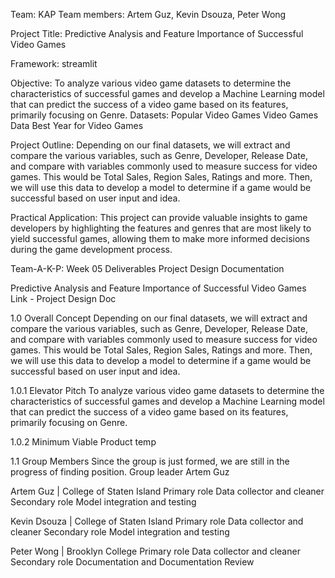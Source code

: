 Team: KAP
Team members: Artem Guz, Kevin Dsouza, Peter Wong

Project Title:
Predictive Analysis and Feature Importance of Successful Video Games

Framework: streamlit


Objective:
To analyze various video game datasets to determine the characteristics of successful games and develop a Machine Learning model that can predict the success of a video game based on its features, primarily focusing on Genre.
Datasets:
Popular Video Games
Video Games Data
Best Year for Video Games


Project Outline:
Depending on our final datasets, we will extract and compare the various variables, such as Genre, Developer, Release Date, and compare with variables commonly used to measure success for video games. This would be Total Sales, Region Sales, Ratings and more. Then, we will use this data to develop a model to determine if a game would be successful based on user input and idea.

Practical Application:
This project can provide valuable insights to game developers by highlighting the features and genres that are most likely to yield successful games, allowing them to make more informed decisions during the game development process.

Team-A-K-P: Week 05 Deliverables
Project Design Documentation

Predictive Analysis and Feature Importance of Successful Video Games
Link - Project Design Doc



1.0 Overall Concept
Depending on our final datasets, we will extract and compare the various variables, such as Genre, Developer, Release Date, and compare with variables commonly used to measure success for video games. This would be Total Sales, Region Sales, Ratings and more. Then, we will use this data to develop a model to determine if a game would be successful based on user input and idea.

1.0.1 Elevator Pitch
To analyze various video game datasets to determine the characteristics of successful games and develop a Machine Learning model that can predict the success of a video game based on its features, primarily focusing on Genre.

1.0.2 Minimum Viable Product
temp





1.1 Group Members
Since the group is just formed, we are still in the progress of finding position. 
Group leader Artem Guz

Artem Guz | College of Staten Island 
Primary role Data collector and cleaner
Secondary role Model integration and testing 

Kevin Dsouza | College of Staten Island
Primary role Data collector and cleaner
Secondary role Model integration and testing 

Peter Wong | Brooklyn College
Primary role Data collector and cleaner
Secondary role Documentation and Documentation Review 



